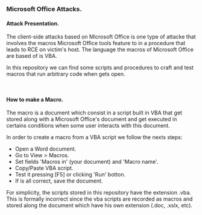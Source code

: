 ### Microsoft Office Attacks.

#### Attack Presentation.

The client-side attacks based on Microsoft Office is one type of attacke that involves the macros Microsoft Office tools feature to in a procedure that leads to RCE on victim's host. The language the macros of Microsoft Office are based of is VBA.

In this repository we can find some scripts and procedures to craft and test macros that run arbitrary code when gets open.

<br>

#### How to make a Macro.

The macro is a document which consist in a script built in VBA that get stored along with a Microsoft Office's document and get executed in certains conditions when some user interacts with this document.

In order to create a macro from a VBA script we follow the nexts steps:

- Open a Word document.
- Go to View > Macros.
- Set fields 'Macros in' (your document) and 'Macro name'.
- Copy/Paste VBA script.
- Test it pressing [F5] or clicking 'Run' botton.
- If is all correct, save the document.

For simplicity, the scripts stored in this repository have the extension .vba. This is formally incorrect since the vba scripts are recorded as macros and stored along the document which have his own extension (.doc, .xslx, etc).